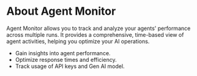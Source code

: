  
# About Agent Monitor

 Agent Monitor allows you to track and analyze your agents' performance across multiple runs. It provides a comprehensive, time-based view of agent activities, helping you optimize your AI operations.

* Gain insights into agent performance.
* Optimize response times and efficiency.
* Track usage of API keys and Gen AI model.
